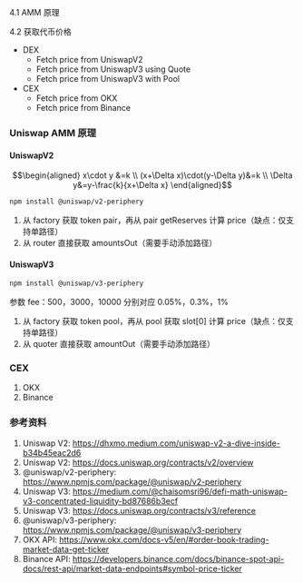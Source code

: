 4.1 AMM 原理

4.2 获取代币价格

+ DEX
  + Fetch price from UniswapV2
  + Fetch price from UniswapV3 using Quote
  + Fetch price from UniswapV3 with Pool
+ CEX
  + Fetch price from OKX
  + Fetch price from Binance

### Uniswap AMM 原理

#### UniswapV2

$$\begin{aligned}
x\cdot y &=k \\
(x+\Delta x)\cdot(y-\Delta y)&=k \\
\Delta y&=y-\frac{k}{x+\Delta x}
\end{aligned}$$

```sh
npm install @uniswap/v2-periphery
```

1. 从 factory 获取 token pair，再从 pair getReserves 计算 price（缺点：仅支持单路径）
2. 从 router 直接获取 amountsOut（需要手动添加路径）

#### UniswapV3

```sh
npm install @uniswap/v3-periphery
```

参数 fee：500，3000，10000 分别对应 0.05%，0.3%，1%

1. 从 factory 获取 token pool，再从 pool 获取 slot[0] 计算 price（缺点：仅支持单路径）
2. 从 quoter 直接获取 amountOut（需要手动添加路径）

### CEX

1. OKX
2. Binance

### 参考资料

1. Uniswap V2: https://dhxmo.medium.com/uniswap-v2-a-dive-inside-b34b45eac2d6
2. Uniswap V2: https://docs.uniswap.org/contracts/v2/overview
3. @uniswap/v2-periphery: https://www.npmjs.com/package/@uniswap/v2-periphery
4. Uniswap V3: https://medium.com/@chaisomsri96/defi-math-uniswap-v3-concentrated-liquidity-bd87686b3ecf
5. Uniswap V3: https://docs.uniswap.org/contracts/v3/reference
6. @uniswap/v3-periphery: https://www.npmjs.com/package/@uniswap/v3-periphery
7. OKX API: https://www.okx.com/docs-v5/en/#order-book-trading-market-data-get-ticker
8. Binance API: https://developers.binance.com/docs/binance-spot-api-docs/rest-api/market-data-endpoints#symbol-price-ticker